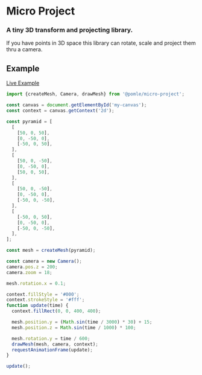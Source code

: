 # Micro Project

### A tiny 3D transform and projecting library.

If you have points in 3D space this library can rotate, scale and project them thru a camera.

## Example

[Live Example](https://codesandbox.io/s/l9yn87q54z)

```js
import {createMesh, Camera, drawMesh} from '@pomle/micro-project';

const canvas = document.getElementById('my-canvas');
const context = canvas.getContext('2d');

const pyramid = [
  [
    [50, 0, 50],
    [0, -50, 0],
    [-50, 0, 50],
  ],
  [
    [50, 0, -50],
    [0, -50, 0],
    [50, 0, 50],
  ],
  [
    [50, 0, -50],
    [0, -50, 0],
    [-50, 0, -50],
  ],
  [
    [-50, 0, 50],
    [0, -50, 0],
    [-50, 0, -50],
  ],
];

const mesh = createMesh(pyramid);

const camera = new Camera();
camera.pos.z = 200;
camera.zoom = 18;

mesh.rotation.x = 0.1;

context.fillStyle = '#000';
context.strokeStyle = '#fff';
function update(time) {
  context.fillRect(0, 0, 400, 400);

  mesh.position.y = (Math.sin(time / 3000) * 30) + 15;
  mesh.position.z = Math.sin(time / 1000) * 100;

  mesh.rotation.y = time / 600;
  drawMesh(mesh, camera, context);
  requestAnimationFrame(update);
}

update();
```

